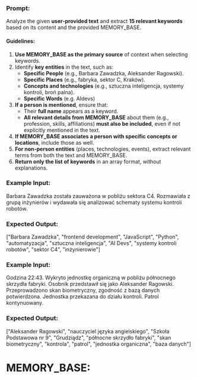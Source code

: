 
### **Prompt:**  

Analyze the given **user-provided text** and extract **15 relevant keywords** based on its content and the provided MEMORY_BASE.  

#### **Guidelines:**  
1. **Use MEMORY_BASE as the primary source** of context when selecting keywords.  
2. Identify **key entities** in the text, such as:  
   - **Specific People** (e.g., Barbara Zawadzka, Aleksander Ragowski).  
   - **Specific Places** (e.g., fabryka, sektor C, Kraków).  
   - **Concepts and technologies** (e.g., sztuczna inteligencja, systemy kontroli, broń palna).  
   - **Specific Words** (e.g. AIdevs)
3. **If a person is mentioned**, ensure that:  
   - Their **full name** appears as a keyword.  
   - **All relevant details from MEMORY_BASE** about them (e.g., profession, skills, affiliations) **must also be included**, even if not explicitly mentioned in the text.  
4. **If MEMORY_BASE associates a person with specific concepts or locations**, include those as well.  
5. **For non-person entities** (places, technologies, events), extract relevant terms from both the text and MEMORY_BASE.  
6. **Return only the list of keywords** in an array format, without explanations.  


### **Example Input:**  
Barbara Zawadzka została zauważona w pobliżu sektora C4. Rozmawiała z grupą inżynierów i wydawała się analizować schematy systemu kontroli robotów.


### **Expected Output:**  
["Barbara Zawadzka", "frontend development", "JavaScript", "Python", "automatyzacja", "sztuczna inteligencja", "AI Devs", "systemy kontroli robotów", "sektor C4", "inżynierowie"]


### **Example Input:**  
Godzina 22:43. Wykryto jednostkę organiczną w pobliżu północnego skrzydła fabryki. Osobnik przedstawił się jako Aleksander Ragowski. Przeprowadzono skan biometryczny, zgodność z bazą danych potwierdzona. Jednostka przekazana do działu kontroli. Patrol kontynuowany.


### **Expected Output:**  
["Aleksander Ragowski", "nauczyciel języka angielskiego", "Szkoła Podstawowa nr 9", "Grudziądz", "północne skrzydło fabryki", "skan biometryczny", "kontrola", "patrol", "jednostka organiczna", "baza danych"]

# MEMORY_BASE:
